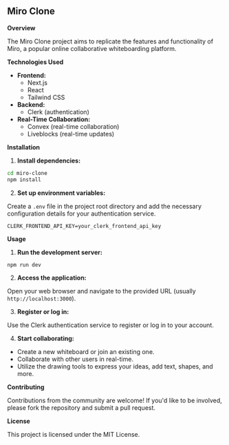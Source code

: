 ## Miro Clone

**Overview**

The Miro Clone project aims to replicate the features and functionality of Miro, a popular online collaborative whiteboarding platform.

**Technologies Used**

- **Frontend:**
  - Next.js
  - React
  - Tailwind CSS
- **Backend:**
  - Clerk (authentication)
- **Real-Time Collaboration:**
  - Convex (real-time collaboration)
  - Liveblocks (real-time updates)

**Installation**

1. **Install dependencies:**

```bash
cd miro-clone
npm install
```

2. **Set up environment variables:**

Create a `.env` file in the project root directory and add the necessary configuration details for your authentication service.

```plaintext
CLERK_FRONTEND_API_KEY=your_clerk_frontend_api_key
```

**Usage**

1. **Run the development server:**

```bash
npm run dev
```

2. **Access the application:**

Open your web browser and navigate to the provided URL (usually `http://localhost:3000`).

3. **Register or log in:**

Use the Clerk authentication service to register or log in to your account.

4. **Start collaborating:**

- Create a new whiteboard or join an existing one.
- Collaborate with other users in real-time.
- Utilize the drawing tools to express your ideas, add text, shapes, and more.

**Contributing**

Contributions from the community are welcome! If you'd like to be involved, please fork the repository and submit a pull request.

**License**

This project is licensed under the MIT License.



